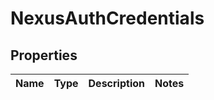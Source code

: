 # NexusAuthCredentials

## Properties
Name | Type | Description | Notes
------------ | ------------- | ------------- | -------------
